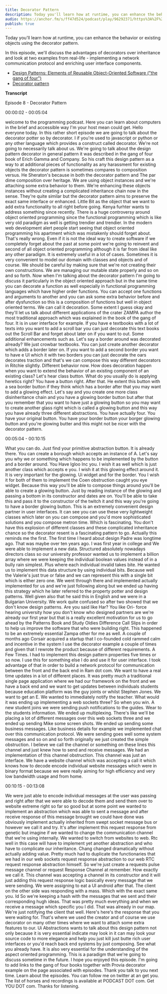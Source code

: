 ```yaml
---
title: Decorator Pattern
description: Today you'll learn how at runtime, you can enhance the behavior or existing objects using the decorator pattern. In this episode, we'll discuss the advantages of decorators over inheritance and look at two examples from real-life - implementing a network communication protocol and enriching user interface components.
audio: https://anchor.fm/s/ff47d524/podcast/play/96292371/https%3A%2F%2Fd3ctxlq1ktw2nl.cloudfront.net%2Fstaging%2F2024-11-26%2F392135409-44100-2-5d2dc62a29705f0e.mp3
publish: true
---
```


Today you'll learn how at runtime, you can enhance the behavior or existing objects using the decorator pattern.

In this episode, we'll discuss the advantages of decorators over inheritance and look at two examples from real-life - implementing a network communication protocol and enriching user interface components.

- [Design Patterns: Elements of Reusable Object-Oriented Software ("the gang of four")](https://www.amazon.com/Design-Patterns-Elements-Reusable-Object-Oriented/dp/0201633612)
- [Decorator pattern](https://en.wikipedia.org/wiki/Decorator_pattern)

**Transcript**

Episode 8 - Decorator Pattern

00:00:02 - 00:05:04

welcome to the programming podcast. Here you can learn about computers in the brief and accessible way I'm your host mean could get. Hello everyone today. In this rather short episode we are going to talk about the decorator potter so by decorator. I if you're used to javascript or python or any other language which provides a construct called decorator. We're not going to necessarily talk about us. We're going to talk about the design pattern decorator in general pattern it was described in the gang of four book of Erich Gamma and Company. So his craft this design pattern as a way to at additional pieces of functionality as any harassment for existing objects the decorator pattern is sometimes compares to composition versus. He Sheraton's because in both the decorator pattern and The par dime composition over heritage. We are using object instances and we're attaching some extra behavior to them. We're enhancing these objects instances without creating a complicated inheritance chain now in the sense. They're quite similar but the decorator pattern aims to preserve the exact same interface or enhanced. Little Bit as the object that we want to add extra functionality to all right before going. Kenya furhter wants to address something since recently. There is a huge controversy around object oriented programming since the functional programming which is like very old paradigm as well is getting trendier and trendier. In the modern web development alert people start seeing that object oriented programming his apartment which was mistakenly should forget about. That's really wrong. Even if it is not the ideal way to create software if we completely forget about the past at some point we're going to reinvent and second of all object oriented programming although it is far from ideal like any other paradigm. It is extremely useful in a lot of cases. Sometimes it is very convenient to model our domain with classes and objects and of course. We should be careful by making sure that we're not creating their own constructions. We are managing our mutable state properly and so on and so forth. Now when I'm talking about the decorator pattern I'm going to discuss it particularly in the object oriented approach but in the same time you can decorate a function as well especially in functional programming languages which have higher order functions. You can accept one functions and arguments to another and you can ask some extra behavior before and after dysfunction so this is a composition of functions but well in object oriented terms. We can call it decoration. Some extent I guess okay and they'll let us talk about different applications of the crater ZAMPA author the most traditional approach which was explained in the book of the gang of four. It is in user interface for example. If you have e textbooks with a lot of texts into you want to add a scroll bar you can just decorate this text books out the Scroll Bar and forget about later on if you want to out. Some additional enhancements such as. Let's say a border around was decorated already? We just crowbar textbooks. You can just create another decorator which adds a border later on. If you want to add a second border you want to have e UI which it with two borders you can just decorate the oars decorates traction and that's we can compose this way different decorators in Ritchie slightly. Different behavior now. How does decoration happen when you want to extend the behavior of an existing component of an existing class? Let's hear class button. What do you usually do is applying heretics right? You have a button right. After that. He extent this button with a sea border button if they think which has a border after that you may want to add a glowing effect. Let's say and you create one more class disinheritance chain and you have a glowing border button but after that you remember that you want to have just a glowing button so you may want to create another glass right which is called a glowing button and this way you have already three different abstractions. You have actually four. You have your original button. You have your border button your borger glowing button and you're glowing butter and this might not be nicer with the decorator pattern.


00:05:04 - 00:10:15

What you can do. Just find your primitive abstraction button. It is already there. You can create a borough which accepts an instance of A. Let's say you why we or something which happens to be implemented by the button and a border around. You Have Igloo Inc you. I wish it as well which is just another class which accepts e you. I wish it at this glowing effect around it. It is very important for the glowing. Ui widget and for the border. You I wish it for both of them to implement the Coen obstruction caught you eye widget. Because this way you'll be able to compose things around you'll be able to create a glowing button. Just by reading instance of the glowing and passing a bottom in its constructor and dates are on. You'll be able to take this and pass it to the constructor of the twitch it and this way you're going to have a border glowing button. This is an extremely convenient design partner in user interfaces. It can see you can use these very lightweight classes which later on you can compose and you'd more sophisticated solutions and you compose metron time. Which is fascinating. You don't have this explosion of different classes and these complicated inheritance chance so the decorator resent is a fascinating pattern to go. Actually this reminds me the first. The first time I heard about design Padre was longtime ago. That was maybe over ten years ago. I was first year in college and We were able to implement a new data. Structured absolutely nowadays directors class so our university professor wanted us to implement a billion array where we were keeping the individual boolean values instead of in a bully rain simplest. Plus where each individual invalid takes bite. He wanted us to implement this data structure by using individual bits. Because well the Valerie's just true or false and we can represent this with a single bit which is either zero one. We went through there and implemented actually implemented for us and we're just following along but we ended up having this strategy which he later referred to the property potter and design patterns. Well given also that he said this in English and we were in a Bulgarian University. We work quite confused so after two showed that we don't know design patterns. Are you said like Har? You like Ori- force hearing university how you don't know who designed partners are we're already our first year but that is a really excellent motivation for us to go ahead by the Patterns Book and Study Oldies Difference Call Slips in order to help us improve the software that who were building right. This happened to be an extremely essential Zampa other for me as well. A couple of months ago Corsair acquired a startup that I co-founded cold rammed calm and incentive in the system I use the decorator example a couple of times and given that I rewrote the product because of different requirements. A Few Times. I had to implement this design pattern properties five times or so now. I use this for something else I do and use it for user interface. I took advantage of that in order to build a network protocol for communication between the front and the back end in Ram dot com. We want to have a real time updates in a lot of different places. It was pretty much a traditional single page application where we had our framework on the front and we have a back end and we want to get updates between individuals students because education platform was the guy joints or whilst Stephen Jones. We want to get an E. We wanted to immediately notify the teacher. What would it was ending up implementing a web sockets three? So when you win. A new student joins we were sending push notifications to the guides. Wear to the students information. We ended up multiplexing. There's like we'll be placing a lot of different messages over this web sockets three and we ended up sending Mike some screen shots. We ended up sending some business messages. Like business details for example we implemented chat over this communication protocol. We were sending goes well some system messages and so on and so forth originally we just created the simple obstruction. I believe we call the channel or something on these lines this channel and just knew how to send and receive messages. We had an implementation of this channel obstruction. This channel was just an interface. We have a website channel which was accepting a call it which knows how to decode encode individual website messages which were in binary format because we were really aiming for high efficiency and very low bandwidth usage and from home.


00:10:15 - 00:13:08

We were just able to encode individual messages at the user was passing and right after that we were able to decode them and send them over to website extreme right so far so good but at some point we wanted to implement an abstraction which was able to sent a message and after receive response of this message brought we could have done was obviously implement actually inherited from swept socket message bus or however we call it and try. It's after implement this request response from genetic but imagine if we wanted to change the communication channel that we're using internally. We wanted to switch from websites to web. Rtc well in this case will have to implement yet another abstraction and who have to complicate our inheritance. Chang changed dramatically without actually adding value. Pretty much had to duplicate the functionaries that we had in our web sockets request response abstraction to our web RTC request response abstraction himself. So we're just create a requests pulse message channel or request Response Channel at remember. How exactly we call it. This channel was accepting a channel in its constructor and it will just adding this request response logic basically every message that we were sending. We were assigning to eat a UI android after that. The client on the other side was responding with a mass. Which with the exact same you. Id So we're keeping a hash with the messages that we sent and their corresponding hugh ideas. That was pretty much everything and when we receive a message which specific you I did. That was already in our map. We're just notifying the client that well. Here's here's the response that you were waiting for. That's where we used the creator and of course we use decorator on many other times where we want to attach some extra features to our. Ui Abstractions wants to talk about this design pattern not only because it is very essential indicate may look in it can may look your source code to more elegance and help you just kill just butte rich user interfaces or you'd reach back end systems by just composing. See what you already have. It is also very essential for the understanding of the aspect oriented programming. This is a paradigm that we're going to discuss sometime in the future. I hope you enjoyed this episode. I'm going to add links to the gang of four books together with Provia decorator example on the page associated with episodes. Thank you talk to you next time. Learn about the episodes. You can follow me on twitter at an get you. The list of horses and recordings is available at PODCAST DOT com. Get YOU DOT com. Thanks for listening.

